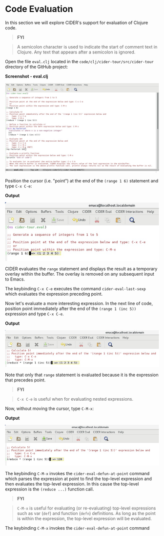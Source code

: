 # Code Evaluation

In this section we will explore CIDER's support for evaluation of Clojure code. 

>**FYI**

> A semicolon character is used to indicate the start of comment text in Clojure.
> Any text that appears after a semicolon is ignored.

Open the file `eval.clj` located in the `code/clj/cider-tour/src/cider-tour` directory of the GitHub project:

**Screenshot - eval.clj**

![Clojure Source - eval.clj](images/eval_clj_code.jpg)

Position the cursor (i.e. "point") at the end of the `(range 1 6)` statement and type `C-x C-e`:

**Output**

![Output - Range](images/eval_range_one_to_six.jpg)

CIDER evaluates the `range` statement and displays the result as a temporary overlay within the buffer. The overlay is removed on any subsequent input to Emacs.

The keybinding `C-x C-e` executes the command `cider-eval-last-sexp` which evaluates the expression preceding point. 

Now let's evaluate a more interesting expression. In the next line of code, position point immediately after the end of the `(range 1 (inc 5))` expression and type `C-x C-e`. 

**Output**

![Output](images/eval_range_5_fact_01.jpg)

Note that only that `range` statement is evaluated because it is the expression that precedes point. 

>**FYI**

>`C-x C-e` is useful when for evaluating nested expressions.

Now, without moving the cursor, type `C-M-x`:

**Output**

![Output](images/eval_range_5_fact_02.jpg)


The keybinding `C-M-x` invokes the `cider-eval-defun-at-point` command which parses the expression at point to find the top-level expression and then evaluates the top-level expression. In this cause the top-level expression is the `(reduce ...)` function call.

>**FYI**

> `C-M-x` is useful for evaluating (or re-evaluating) top-level expressions such as var (`def`) and function (`defn`) definitions. As long as the point is within the expression, the top-level expression will be evaluated.

The keybinding `C-M-x` invokes the `cider-eval-defun-at-point` command






